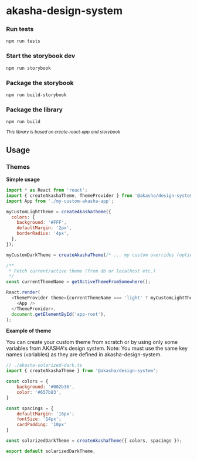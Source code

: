 # akasha-design-system

### Run tests

`npm run tests`

### Start the storybook dev

`npm run storybook`

### Package the storybook

`npm run build-storybook`

### Package the library

`npm run build`

<small><em>This library is based on create-react-app and storybook</em></small>

## Usage

### Themes

**Simple usage**

```js
import * as React from 'react';
import { createAkashaTheme, ThemeProvider } from '@akasha/design-system';
import App from './my-custom-akasha-app';

myCustomLightTheme = createAkashaTheme({
  colors: {
    background: '#FFF',
    defaultMargin: '2px',
    borderRadius: '4px',
  },
});

myCustomDarkTheme = createAkashaTheme(/* ... my custom overrides (optional) ... */);

/**
 * Fetch current/active theme (from db or localhost etc.)
 */
const currentThemeName = getActiveThemeFromSomewhere();

React.render(
  <ThemeProvider theme={currentThemeName === 'light' ? myCustomLightTheme : myCustomDarkTheme}>
    <App />
  </ThemeProvider>,
  document.getElementById('app-root'),
);
```

**Example of theme**

You can create your custom theme from scratch or by using only some variables from AKASHA's design system.
Note: You must use the same key names (variables) as they are defined in akasha-design-system.

```js
// ./akasha-solarized-dark.ts
import { createAkashaTheme } from '@akasha/design-system';

const colors = {
    background: '#002b36',
    color: '#657b83',
}

const spacings = {
    defaultMargin: '16px';
    fontSize: '14px';
    cardPadding: '10px'
}

const solarizedDarkTheme = createAkashaTheme({ colors, spacings });

export default solarizedDarkTheme;
```

